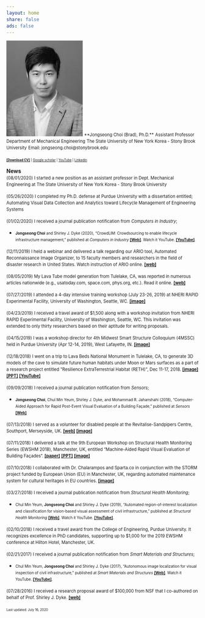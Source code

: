 ```yaml
---
layout: home
share: false
ads: false
---
```

 
<img src="selfie4.jpg" width="200">    
<span style="font-size:0.8em;">**Jongseong Choi (Brad), Ph.D.**</span>     
<span style="font-size:0.8em;">Assistant Professor</span>     
<span style="font-size:0.8em;">Department of Mechanical Engineering</span>      
<span style="font-size:0.8em;">The State University of New York Korea - Stony Brook University</span>      
<span style="font-size:0.8em;">Email: jongseong.choi@stonybrook.edu</span>      

<span style="font-size:0.6em;">[**[Download CV]**](https://bradjchoi.github.io/Curriculum_Vitae_JongseongChoi_17July2020.pdf) | [Google scholar](https://goo.gl/QeTSgz) | [YouTube](https://www.youtube.com/channel/UCfUwbj8m5M7cvPJ0dd-9NxQ) |
[Linkedin](https://www.linkedin.com/in/jongseong-choi-19b17617a)</span>  

**News**  
<span style="font-size:0.8em;">(08/01/2020) I started a new position as an assistant professor in Dept. Mechanical Engineering at The State University of New York Korea - Stony Brook University</span>

<span style="font-size:0.8em;">(05/26/2020) I completed my Ph.D. defense at Purdue University with a dissertation entitled;
Automating Visual Data Collection and Analytics toward Lifecycle Management of Engineering Systems</span>

<span style="font-size:0.8em;">(01/02/2020) I received a journal publication notification from *Computers in Industry*;</span>
* <span style="font-size:0.7em;">**Jongseong Choi** and Shirley J. Dyke (2020), “CrowdLIM: Crowdsourcing to enable lifecycle infrastructure management,” published at *Computers in Industry* [**[Web]**](https://doi.org/10.1016/j.compind.2019.103185). Watch it YouTube. [**[YouTube]**](https://www.youtube.com/watch?v=xaHyl8qYd64).</span>
 
<span style="font-size:0.8em;">(12/11/2019) I held a webinar and delivered a talk regarding our ARIO tool, Automated Reconnaissance Image Organizer, to 15 faculty members and researchers in the field of disaster research in United States. Watch instruction of ARIO online. [**[web]**](https://www.youtube.com/watch?v=aKIj7sRVBv8)</span>   

<span style="font-size:0.8em;">(08/05/2019) My Lava Tube model generation from Tulelake, CA, was reported in numerous articles nationwide (e.g., usatoday.com, space.com, phys.org, etc.). Read it online. [**[web]**](https://phys.org/news/2019-07-humans-lava-tubes-moon.html</span>)     

<span style="font-size:0.8em;">(07/27/2019) I attended a 4-day intensive training workshop (July 23-26, 2019) at NHERI RAPID Experimental Facility, University of Washington, Seattle, WC. [**[image]**](https://bradjchoi.github.io/news_NHERI.jpg)</span>

<span style="font-size:0.8em;">(04/23/2019) I received a travel award of $1,500 along with a workshop invitation from NHERI RAPID Experimental Facility, University of Washington, Seattle, WC. This invitation was extended to only thirty researchers based on their aptitude for writing proposals.</span>

<span style="font-size:0.8em;">(04/15/2019) I was a workshop director for 4th Midwest Smart Structure Colloquium (4MSSC) held in Purdue University (Apr 12-14, 2019), West Lafayette, IN. [**[image]**](https://bradjchoi.github.io/news_4MSSC.jpg)</span>

<span style="font-size:0.8em;">(12/18/2018) I went on a trip to Lava Beds National Monument in Tulelake, CA, to generate 3D models of the cave to simulate future human habitats under Moon or Mars surfaces as a part of a research project entitled "Resilience ExtraTerrestrial Habitat (RETH)", Dec 11-17, 2018. [**[image]**](https://bradjchoi.github.io/news_LavaTube.jpg) [**[PPT]**](https://bradjchoi.github.io/news_LavaTube.pdf) [**[YouTube]**](https://youtu.be/3PKLfVCvRDA)</span>

<span style="font-size:0.8em;">(09/09/2018) I received a journal publication notification from *Sensors*;</span>
* <span style="font-size:0.7em;">**Jongseong Choi**, Chul Min Yeum, Shirley J. Dyke, and Mohammad R. Jahanshahi (2018), “Computer-Aided Approach for Rapid Post-Event Visual Evaluation of a Building Façade,” published at *Sensors* [**[Web]**](http://www.mdpi.com/1424-8220/18/9/3017)</span>  

<span style="font-size:0.8em;">(07/13/2018)  I served as a volunteer for disabled people at the Revitalise-Sandpipers Centre, Southport, Merseyside, UK. [**[web]**](http://revitalise.org.uk/respite-holidays/our-centres/sandpipers/)   [**[image]**](https://bradjchoi.github.io/news_Revitalise.jpg)</span>

<span style="font-size:0.8em;">(07/11/2018)  I delivered a talk at the 9th European Workshop on Structural Health Monitoring Series (EWSHM 2018), Manchester, UK, entitled “Machine-Aided Rapid Visual Evaluation of Building Façades“. [**[paper]**](https://www.ndt.net/search/docs.php3?showForm=off&id=23205) [**[PPT]**](https://bradjchoi.github.io/news_EWSHM2018_PPT.pdf) [**[image]**](https://bradjchoi.github.io/news_EWSHM2018.jpg)</span>  

<span style="font-size:0.8em;">(07/10/2018)  I collaborated with Dr. Chalarampos and Sparta.co in conjunction with the STORM project funded by European Union (EU) in Manchester, UK, regarding automated maintenance system for cultural heritages in EU countries. [**[image]**](https://bradjchoi.github.io/news_STORM.jpg)</span>

<span style="font-size:0.8em;">(03/27/2018) I received a journal publication notification from *Structural Health Monitoring*;</span>
* <span style="font-size:0.7em;">Chul Min Yeum, **Jongseong Choi** and Shirley J. Dyke (2019), “Automated region-of-interest localization and classification for vision-based visual assessment of civil infrastructure,” published at *Structural Health Monitoring* [**[Web]**](https://doi-org.ezproxy.lib.purdue.edu/10.1177/1475921718765419). Watch it YouTube. [**[YouTube]**](https://www.youtube.com/watch?v=cFlY8ZWMuJw&t=2s).</span>

<span style="font-size:0.8em;">(02/10/2018)  I received a travel award from the College of Engineering, Purdue University. It recognizes excellence in PhD candidates, supporting up to $1,000 for the 2019 EWSHM conference at Hilton Hotel, Manchester, UK.</span>

<span style="font-size:0.8em;">(02/21/2017) I received a journal publication notification from *Smart Materials and Structures*;</span>
* <span style="font-size:0.7em;">Chul Min Yeum, **Jongseong Choi** and Shirley J. Dyke (2017), “Autonomous image localization for visual inspection of civil infrastructure,” published at *Smart Materials and Structures* [**[Web]**](https://iopscience.iop.org/article/10.1088/1361-665X/aa510e/meta). Watch it YouTube. [**[YouTube]**](https://www.youtube.com/watch?v=AFQWQYZeG94).</span>

<span style="font-size:0.8em;">(07/28/2016)  I received a research proposal award of $100,000 from NSF that I co-authored on behalf of Prof. Shirley J. Dyke. [**[web]**](https://www.nsf.gov/awardsearch/showAward?AWD_ID=1645047)</span>   

<span style="font-size:0.6em;">Last updated: July 16, 2020</span>
